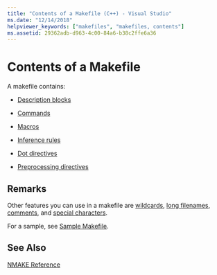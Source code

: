 ```yaml
---
title: "Contents of a Makefile (C++) - Visual Studio"
ms.date: "12/14/2018"
helpviewer_keywords: ["makefiles", "makefiles, contents"]
ms.assetid: 29362adb-d963-4c00-84a6-b38c2ffe6a36
---
```

# Contents of a Makefile

A makefile contains:

- [Description blocks](description-blocks.md)

- [Commands](commands-in-a-makefile.md)

- [Macros](macros-and-nmake.md)

- [Inference rules](inference-rules.md)

- [Dot directives](dot-directives.md)

- [Preprocessing directives](makefile-preprocessing.md)

## Remarks

Other features you can use in a makefile are [wildcards](wildcards-and-nmake.md), [long filenames](long-filenames-in-a-makefile.md), [comments](comments-in-a-makefile.md), and [special characters](special-characters-in-a-makefile.md).

For a sample, see [Sample Makefile](sample-makefile.md).

## See Also

[NMAKE Reference](nmake-reference.md)
